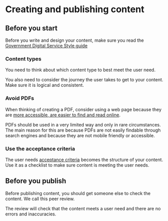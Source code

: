 Creating and publishing content
===============================

Before you start
----------------

Before you write and design your content, make sure you read the [Government Digital Service Style guide](https://www.gov.uk/guidance/style-guide/a-to-z-of-gov-uk-style)

### Content types

You need to think about which content type to best meet the user need.

You also need to consider the journey the user takes to get to your content. Make sure it is logical and consistent.

### Avoid PDFs

When thinking of creating a PDF, consider using a web page because they are [more accessible, are easier to find and read online](https://gds.blog.gov.uk/2018/07/16/why-gov-uk-content-should-be-published-in-html-and-not-pdf/).

PDFs should be used in a very limited way and only in rare circumstances. The main reason for this are because PDFs are not easily findable through search engines and because they are not mobile friendly or accessible.

### Use the acceptance criteria

The user needs [acceptance criteria](https://www.gov.uk/service-manual/agile-delivery/writing-user-stories) becomes the structure of your content. Use it as a checklist to make sure content is meeting the user needs.

Before you publish
------------------

Before publishing content, you should get someone else to check the content. We call this peer review.

The review will check that the content meets a user need and there are no errors and inaccuracies.